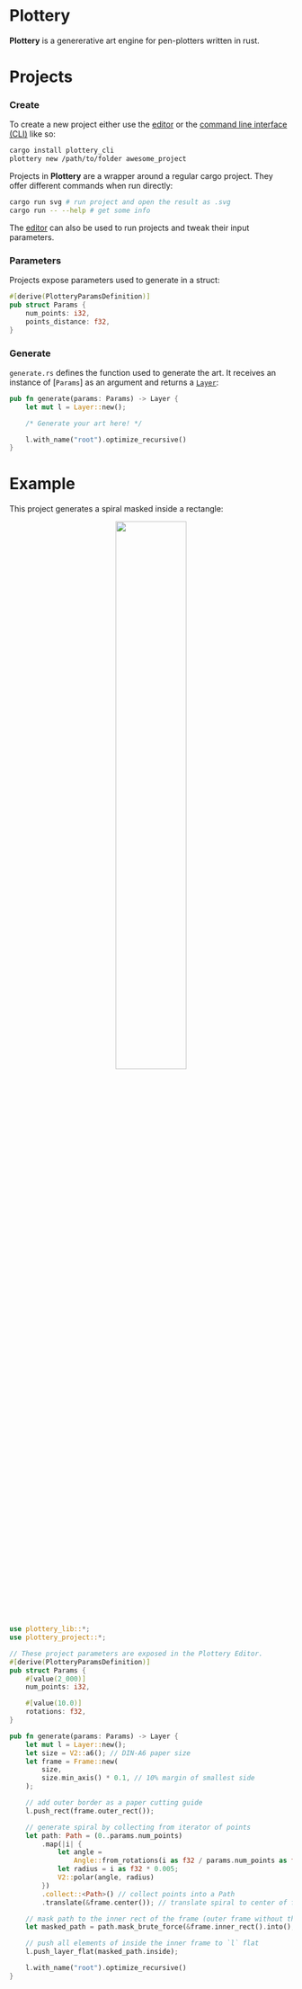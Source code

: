 # Plottery

**Plottery** is a genererative art engine for pen-plotters written in rust.

# Projects

### Create

To create a new project either use the [editor](./editor) or the [command line interface (CLI)](./cli) like so:
```sh
cargo install plottery_cli
plottery new /path/to/folder awesome_project
```

Projects in **Plottery** are a wrapper around a regular cargo project. They offer different commands when run directly:

```sh
cargo run svg # run project and open the result as .svg
cargo run -- --help # get some info
```

The [editor](./editor) can also be used to run projects and tweak their input parameters.

### Parameters

Projects expose parameters used to generate in a struct:
```rs
#[derive(PlotteryParamsDefinition)]
pub struct Params {
    num_points: i32,
    points_distance: f32,
}
```

### Generate

`generate.rs` defines the function used to generate the art. It receives an instance of [`Params`] as an argument and returns a [`Layer`](./lib/src/composition/layer.rs):

```rs
pub fn generate(params: Params) -> Layer {
    let mut l = Layer::new();

    /* Generate your art here! */

    l.with_name("root").optimize_recursive()
}
```

# Example

This project generates a spiral masked inside a rectangle:

<div align="center" >
  <img src="https://github.com/user-attachments/assets/8aa40c30-4c36-498a-87de-ca9f2cc3fdd3" width="50%" />
</div>

```rs
use plottery_lib::*;
use plottery_project::*;

// These project parameters are exposed in the Plottery Editor.
#[derive(PlotteryParamsDefinition)]
pub struct Params {
    #[value(2_000)]
    num_points: i32,

    #[value(10.0)]
    rotations: f32,
}

pub fn generate(params: Params) -> Layer {
    let mut l = Layer::new();
    let size = V2::a6(); // DIN-A6 paper size
    let frame = Frame::new(
        size,
        size.min_axis() * 0.1, // 10% margin of smallest side
    );

    // add outer border as a paper cutting guide
    l.push_rect(frame.outer_rect());

    // generate spiral by collecting from iterator of points
    let path: Path = (0..params.num_points)
        .map(|i| {
            let angle =
                Angle::from_rotations(i as f32 / params.num_points as f32) * params.rotations;
            let radius = i as f32 * 0.005;
            V2::polar(angle, radius)
        })
        .collect::<Path>() // collect points into a Path
        .translate(&frame.center()); // translate spiral to center of frame

    // mask path to the inner rect of the frame (outer frame without the margin)
    let masked_path = path.mask_brute_force(&frame.inner_rect().into(), &SampleSettings::default());

    // push all elements of inside the inner frame to `l` flat
    l.push_layer_flat(masked_path.inside);

    l.with_name("root").optimize_recursive()
}
```
